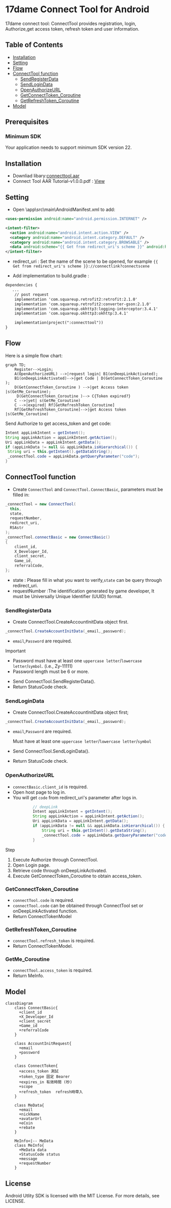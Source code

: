 # 17dame Connect Tool for Android 
17dame connect tool: ConnectTool provides registration, login, Authorize,get access token, refresh token and user information. 
## Table of Contents 
- [Installation](#installation) 
- [Setting](#setting)
- [Flow](#operating)
- [ConnectTool function](#function) 
    - [SendRegisterData](#SendRegisterData)
    - [SendLoginData](#SendLoginData)
    - [OpenAuthorizeURL](#OpenAuthorizeURL)
    - [GetConnectToken_Coroutine](#GetConnectToken_Coroutine)
    - [GetRefreshToken_Coroutine](#GetRefreshToken_Coroutine)  
- [Model](#model) 

## Prerequisites
### Minimum SDK
Your application needs to support minimum SDK version 22. 

## Installation
- Downliad libary:[connecttool.aar](https://github.com/jianweiCiou/com.17dame.connecttool_android/blob/main/Tutorial/connecttool.aar)
- Connect Tool AAR Tutorial-v1.0.0.pdf : [View](https://github.com/jianweiCiou/com.17dame.connecttool_android/blob/main/Tutorial/Connect%20Tool%20AAR%20Tutorial-v1.0.0.pdf)
  
## Setting
- Open \app\src\main\AndroidManifest.xml to add:
```xml
<uses-permission android:name="android.permission.INTERNET" />
``` 
```xml
<intent-filter>
  <action android:name="android.intent.action.VIEW" />
  <category android:name="android.intent.category.DEFAULT" />
  <category android:name="android.intent.category.BROWSABLE" />
  <data android:scheme="{{ Get from redirect_uri's scheme }}" android:host="connectlink" />
</intent-filter>
```  
- redirect_uri : Set the name of the scene to be opened, for example `{{ Get from redirect_uri's scheme }}://connectlink?connectscene`
 
- Add implementation to build.gradle : 
```txt
dependencies { 
   ...
    // post request
    implementation 'com.squareup.retrofit2:retrofit:2.1.0'
    implementation 'com.squareup.retrofit2:converter-gson:2.1.0'
    implementation 'com.squareup.okhttp3:logging-interceptor:3.4.1'
    implementation 'com.squareup.okhttp3:okhttp:3.4.1'

    implementation(project(":connecttool"))
}
```

## Flow
Here is a simple flow chart:
```mermaid 
graph TD;
    Register-->Login;
    A(OpenAuthorizeURL) -->|request login| B1(onDeepLinkActivated);
    B1(onDeepLinkActivated)-->|get Code | D(GetConnectToken_Coroutine ); 
    D(GetConnectToken_Coroutine ) -->|get Access token |s(GetMe_Coroutine);
     D(GetConnectToken_Coroutine )--> C{Token expired?}
    C -->|yet| s(GetMe_Coroutine)
    C -->|expired| Rf[GetRefreshToken_Coroutine]
    Rf[GetRefreshToken_Coroutine]-->|get Access token |s(GetMe_Coroutine) 
```
 
Send Authorize to get access_token and get code:
```java 
Intent appLinkIntent = getIntent();
String appLinkAction = appLinkIntent.getAction();
Uri appLinkData = appLinkIntent.getData(); 
if (appLinkData != null && appLinkData.isHierarchical()) {
 String uri = this.getIntent().getDataString();
 _connectTool.code = appLinkData.getQueryParameter("code");
}
```


## ConnectTool function
- Create `ConnectTool` and `ConnectTool.ConnectBasic`, parameters must be filled in:
```csharp
_connectTool = new ConnectTool(
  this,
  state,
  requestNumber,
  redirect_uri,
  RSAstr
); 
_connectTool.connectBasic = new ConnectBasic()
{
    client_id,
    X_Developer_Id,
    client_secret,
    Game_id,
    referralCode,
};
```
- state : Please fill in what you want to verify,`state` can be query through redirect_uri.
- requestNumber :The identification generated by game developer, It must be Universally Unique Identifier (UUID) format.

     
### SendRegisterData　
- Create ConnectTool.CreateAccountInitData object first.
```csharp  
_connectTool.CreateAccountInitData(_email,_password);
```
- `email`,`Password` are required.
> [!IMPORTANT]  
> - Password must have at least one `uppercase letter`/`lowercase letter`/`symbol`. (i.e., Zy-11111) 
> - Password length must be 6 or more.
- Send ConnectTool.SendRegisterData().
- Return StatusCode check.
  
### SendLoginData　
- Create ConnectTool.CreateAccountInitData object first; 
```csharp  
_connectTool.CreateAccountInitData(_email,_password);
```
- `email`,`Password` are required.

  Must have at least one  `uppercase letter`/`lowercase letter`/`symbol`
  
- Send ConnectTool.SendLoginData().
- Return StatusCode check.

### OpenAuthorizeURL　 
- `connectBasic.client_id` is required. 
- Open host page to log in.
- You will get `code` from redirect_uri's parameter after logs in.

```java  
            // deepLink
            Intent appLinkIntent = getIntent();
            String appLinkAction = appLinkIntent.getAction();
            Uri appLinkData = appLinkIntent.getData();
            if (appLinkData != null && appLinkData.isHierarchical()) {
                String uri = this.getIntent().getDataString();
                _connectTool.code = appLinkData.getQueryParameter("code");
            }
```
Step 
1. Execute Authorize through ConnectTool.
2. Open Login page.
3. Retrieve code through onDeepLinkActivated.
4. Execute GetConnectToken_Coroutine to obtain access_token.
### GetConnectToken_Coroutine 
- `connectTool.code` is required. 
- `connectTool.code` can be obtained through ConnectTool set or onDeepLinkActivated function.
- Return ConnectTokenModel

### GetRefreshToken_Coroutine  
- `connectTool.refresh_token` is required.  
- Return ConnectTokenModel.

### GetMe_Coroutine 
- `connectTool.access_token` is required.  
- Return MeInfo.


## Model 
```mermaid 
classDiagram 
    class ConnectBasic{
      +client_id 
      +X_Developer_Id  
      +client_secret  
      +Game_id  
      +referralCode  
    }

    class AccountInitRequest{
      +email 
      +password  
    }

    class ConnectToken{
      +access_token 測試 
      +token_type 固定 Bearer
      +expires_in 有效時間 (秒) 
      +scope 
      +refresh_token  refresh時帶入
    }
    
    class MeData{
      +email
      +nickName
      +avatarUrl
      +eCoin
      +rebate
    }

    MeInfo<|-- MeData
    class MeInfo{
      +MeData data
      +StatusCode status
      +message
      +requestNumber
    }

```

## License
Android Utlity SDK is licensed with the MIT License. For more details, see LICENSE.







